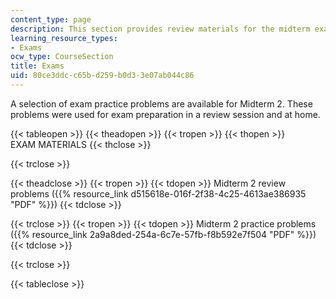 ```yaml
---
content_type: page
description: This section provides review materials for the midterm exam of the course.
learning_resource_types:
- Exams
ocw_type: CourseSection
title: Exams
uid: 80ce3ddc-c65b-d259-b0d3-3e07ab044c86
---
```


A selection of exam practice problems are available for Midterm 2. These problems were used for exam preparation in a review session and at home.

{{< tableopen >}}
{{< theadopen >}}
{{< tropen >}}
{{< thopen >}}
EXAM MATERIALS
{{< thclose >}}

{{< trclose >}}

{{< theadclose >}}
{{< tropen >}}
{{< tdopen >}}
Midterm 2 review problems ({{% resource_link d515618e-016f-2f38-4c25-4613ae386935 "PDF" %}})
{{< tdclose >}}

{{< trclose >}}
{{< tropen >}}
{{< tdopen >}}
Midterm 2 practice problems ({{% resource_link 2a9a8ded-254a-6c7e-57fb-f8b592e7f504 "PDF" %}})
{{< tdclose >}}

{{< trclose >}}

{{< tableclose >}}